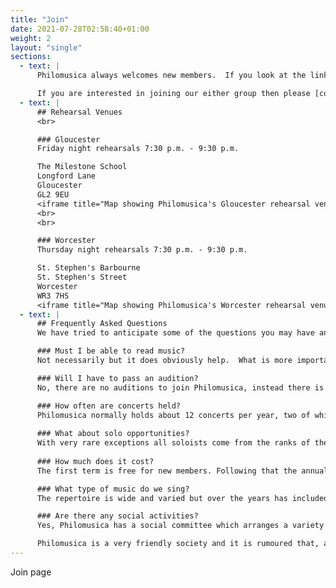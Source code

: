 ```yaml
---
title: "Join"
date: 2021-07-28T02:58:40+01:00
weight: 2
layout: "single"
sections:
  - text: |
      Philomusica always welcomes new members.  If you look at the links on the left you can see when and where we rehearse and also some guidance about what we look for and what you can expect from us.

      If you are interested in joining our either group then please [contact us](/contact)
  - text: |
      ## Rehearsal Venues
      <br>

      ### Gloucester
      Friday night rehearsals 7:30 p.m. - 9:30 p.m.

      The Milestone School
      Longford Lane
      Gloucester
      GL2 9EU
      <iframe title="Map showing Philomusica's Gloucester rehearsal venue: Milestone School, Gloucester" src="https://www.google.com/maps/embed?pb=!1m18!1m12!1m3!1d8353.341700514155!2d-2.2309506797371697!3d51.873333539742376!2m3!1f0!2f0!3f0!3m2!1i1024!2i768!4f13.1!3m3!1m2!1s0x487104317fecf539%3A0xebe15e40b6cc97f0!2sMilestone%20School!5e0!3m2!1sen!2suk!4v1634059815058!5m2!1sen!2suk" style="width:100%;height:450px;border:0;" allowfullscreen="" loading="lazy"></iframe>
      <br>
      <br>

      ### Worcester
      Thursday night rehearsals 7:30 p.m. - 9:30 p.m.

      St. Stephen's Barbourne
      St. Stephen's Street
      Worcester
      WR3 7HS
      <iframe title="Map showing Philomusica's Worcester rehearsal venue: St. Stephen's Barbourne" src="https://www.google.com/maps/embed?pb=!1m18!1m12!1m3!1d24820.426381791218!2d-2.2314405932986427!3d52.20827533519884!2m3!1f0!2f0!3f0!3m2!1i1024!2i768!4f13.1!3m3!1m2!1s0x4870f0fcd4ad640d%3A0xd357d6c79cd4b72b!2sThe%20Parish%20Church%20of%20Barbourne%20Saint%20Stephen!5e0!3m2!1sen!2suk!4v1634059028886!5m2!1sen!2suk" style="width:100%;height:450px;border:0;" allowfullscreen="" loading="lazy"></iframe>
  - text: |
      ## Frequently Asked Questions
      We have tried to anticipate some of the questions you may have and provide the answers.  If you have other questions please don’t hesitate to contact us.

      ### Must I be able to read music?
      Not necessarily but it does obviously help.  What is more important is that you are able to follow simple instructions and that you have “an ear” for music i.e. you can hear a tune and reproduce it.

      ### Will I have to pass an audition?
      No, there are no auditions to join Philomusica, instead there is a trial period in which we decide about you and you decide about us. During that period you will be asked to sing a short piece of your choice to our Conductor in private but only if she needs to assess the range of your voice.

      ### How often are concerts held?
      Philomusica normally holds about 12 concerts per year, two of which are performed with our own orchestra.  The orchestral concerts are held in larger venues such as Tewkesbury Abbey, Pershore Abbey, Gloucester Cathedral and Cheltenham Town Hall.  Other concerts are held in a variety of venues throughout Gloucestershire and Worcestershire.
       
      ### What about solo opportunities?
      With very rare exceptions all soloists come from the ranks of the chorus.  This means that Philomusica members have the opportunity to take the solo roles in the greatest oratorios ever written.
       
      ### How much does it cost?
      The first term is free for new members. Following that the annual subscription is set at the Annual General Meeting, currently it is £100 (£95 concession) per annum and it may be paid in a variety of staged payments if required.  Some music is provided by Philomusica but in most cases members purchase their own music.

      ### What type of music do we sing?
      The repertoire is wide and varied but over the years has included most of the great choral masterpieces, with English music being a particular strength.  However we are not restricted to the standard oratorios, performing everything from Bach to Lloyd Webber.  We have also commissioned our own works and regularly perform works by our own members.

      ### Are there any social activities?
      Yes, Philomusica has a social committee which arranges a variety of activities for members to attend.  Such events have included line dancing, quiz evenings, an evening’s entertainment with Indian food and buffet suppers.  Philomusica has also organised and run a number of concert trips abroad even to the USA. 

      Philomusica is a very friendly society and it is rumoured that, after concerts, some members may even visit a local hostelry. 
---
```


Join page
